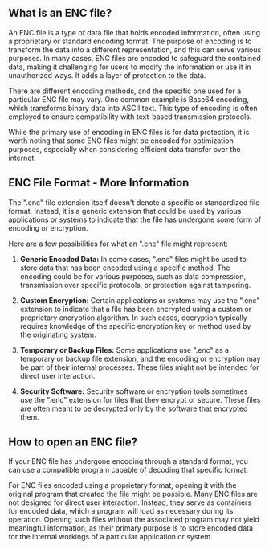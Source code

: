 ## What is an ENC file?

An ENC file is a type of data file that holds encoded information, often using a proprietary or standard encoding format. The purpose of encoding is to transform the data into a different representation, and this can serve various purposes. In many cases, ENC files are encoded to safeguard the contained data, making it challenging for users to modify the information or use it in unauthorized ways. It adds a layer of protection to the data.

There are different encoding methods, and the specific one used for a particular ENC file may vary. One common example is Base64 encoding, which transforms binary data into ASCII text. This type of encoding is often employed to ensure compatibility with text-based transmission protocols.

While the primary use of encoding in ENC files is for data protection, it is worth noting that some ENC files might be encoded for optimization purposes, especially when considering efficient data transfer over the internet.

## ENC File Format - More Information

The ".enc" file extension itself doesn't denote a specific or standardized file format. Instead, it is a generic extension that could be used by various applications or systems to indicate that the file has undergone some form of encoding or encryption. 

Here are a few possibilities for what an ".enc" file might represent:

1.  **Generic Encoded Data:** In some cases, ".enc" files might be used to store data that has been encoded using a specific method. The encoding could be for various purposes, such as data compression, transmission over specific protocols, or protection against tampering.
    
2.  **Custom Encryption:** Certain applications or systems may use the ".enc" extension to indicate that a file has been encrypted using a custom or proprietary encryption algorithm. In such cases, decryption typically requires knowledge of the specific encryption key or method used by the originating system.
    
3.  **Temporary or Backup Files:** Some applications use ".enc" as a temporary or backup file extension, and the encoding or encryption may be part of their internal processes. These files might not be intended for direct user interaction.
    
4.  **Security Software:** Security software or encryption tools sometimes use the ".enc" extension for files that they encrypt or secure. These files are often meant to be decrypted only by the software that encrypted them.

## How to open an ENC file?

If your ENC file has undergone encoding through a standard format, you can use a compatible program capable of decoding that specific format.

For ENC files encoded using a proprietary format, opening it with the original program that created the file might be possible. Many ENC files are not designed for direct user interaction. Instead, they serve as containers for encoded data, which a program will load as necessary during its operation. Opening such files without the associated program may not yield meaningful information, as their primary purpose is to store encoded data for the internal workings of a particular application or system.




